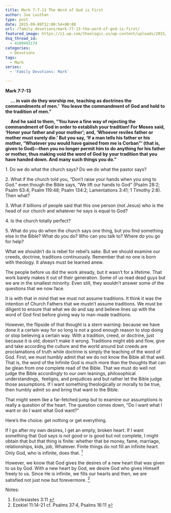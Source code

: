 ```yaml
---
title: Mark 7:7-13 The Word of God is First
author: Joe Louthan
type: post
date: 2015-09-09T12:00:54+00:00
url: /family_devotions/mark-77-13-the-word-of-god-is-first/
featured_image: https://i1.wp.com/theologic.us/wp-content/uploads/2015/09/rebel-without-a-cause-original.jpg?resize=825%2C510
dsq_thread_id:
  - 4109493174
categories:
  - Devotions
tags:
  - Mark
series:
  - 'Family Devotions: Mark'

---
```

<p class="p1">
  <span class="s1"><b>Mark 7:7-13</b></span>
</p>

<p class="p1">
  <span class="s1"><b>     &#8230; in vain do they worship me, </b></span><span class="s1"><b>teaching as doctrines the commandments of men.’  </b></span><span class="s1"><b>You leave the commandment of God and hold to the tradition of men.”</b></span>
</p>

<p class="p1">
  <span class="s1"><b>     And he said to them, “You have a fine way of rejecting the commandment of God in order to establish your tradition! For Moses said, ‘Honor your father and your mother’; and, ‘Whoever reviles father or mother must surely die.’ But you say, ‘If a man tells his father or his mother, “Whatever you would have gained from me is Corban”’ (that is, given to God)—then you no longer permit him to do anything for his father or mother, thus making void the word of God by your tradition that you have handed down. And many such things you do.”</b></span>
</p>

<p class="p1">
  <span class="s1">1. Do we do what the church says? Do we do what the pastor says? </span>
</p>

<p class="p1">
  <span class="s1">2. What if the church told you, &#8220;Don&#8217;t raise your hands when you sing to God.&#8221; even though the Bible says, &#8220;We lift our hands to God&#8221; (Psalm 28:2; Psalm 63:4; Psalm 119:48; Psalm 134:2; Lamentations 3:41; 1 Timothy 2:8). Then what? </span>
</p>

<p class="p1">
  <span class="s1">3. What if billions of people said that this one person (not Jesus) who is the head of our church and whatever he says is equal to God? </span>
</p>

<p class="p1">
  <span class="s1">4. Is the church totally perfect? </span>
</p>

<p class="p1">
  <span class="s1">5. What do you do when the church says one thing, but you find something else in the Bible? What do you do? Who can you talk to? Where do you go for help?</span>
</p>

<p class="p1">
  What we shouldn&#8217;t do is rebel for rebel&#8217;s sake. But we should examine our creeds, doctrine, traditions continuously. Remember that no one is born with theology. It always must be learned anew.
</p>

<p class="p1">
  The people before us did the work already, but it wasn&#8217;t for a lifetime. That work barely makes it out of their generation. Some of us read dead guys but we are in the smallest minority. Even still, they wouldn&#8217;t answer some of the questions that we now face.
</p>

<p class="p1">
  It is with that in mind that we must not assume traditions. It think it was the intention of Church Fathers that we mustn&#8217;t assume traditions. We must be diligent to ensure that what we do and say and believe lines up with the word of God first before giving way to man-made traditions.
</p>

<p class="p1">
  However, the flipside of that thought is a stern warning: because we have done it a certain way for so long is not a good enough reason to stop doing or stop believing a certain way. With a tradition, creed, or doctrine, just because it is old, doesn&#8217;t make it wrong. Traditions might ebb and flow, give and take according the culture and the world around but creeds are proclamations of truth while doctrine is simply the teaching of the word of God. First, we must humbly admit that we do not know the Bible all that well. That is, the word of the Infinite God is much more than the thoughts that can be glean from one complete read of the Bible. That we must do well not judge the Bible accordingly to our own leanings, philosophical understandings,  feeligns, and prejudices and but rather let the Bible judge those assumptions. If I want something theologically or morally to be true, then humbly admit so and bring that want to the Bible.
</p>

<p class="p1">
  That might seem like a far-fetched jump but to examine our assumptions is really a question of the heart. The question comes down, &#8220;Do I want what I want or do I want what God want?&#8221;
</p>

<p class="p1">
  Here&#8217;s the choice: get nothing or get everything.
</p>

<p class="p1">
  If I go after my own desires, I get an empty, broken heart. If I want something that God says is not good or is good but not complete, I might obtain that but that thing is finite: whether that be money, fame, marriage, relationships, kids, job, Whatever. Finite things do not fill an infinite heart. Only God, who is infinite, does that. <a class="simple-footnote" title="Ecclesiastes 3:11" id="return-note-3016-1" href="#note-3016-1"><sup>1</sup></a>
</p>

<p class="p1">
  However, we know that God gives the desires of a new heart that was given to us by God. With a new heart by God, we desire God who gives Himself freely to us. Since He is infinite, we fills our hearts and then, we are satisfied not just now but forevermore. <a class="simple-footnote" title="Ezekiel 11:14-21 cf. Psalms 37:4, Psalms 16:11" id="return-note-3016-2" href="#note-3016-2"><sup>2</sup></a>
</p>

<div class="simple-footnotes">
  <p class="notes">
    Notes:
  </p>
  
  <ol>
    <li id="note-3016-1">
      Ecclesiastes 3:11 <a href="#return-note-3016-1">&#8617;</a>
    </li>
    <li id="note-3016-2">
      Ezekiel 11:14-21 cf. Psalms 37:4, Psalms 16:11 <a href="#return-note-3016-2">&#8617;</a>
    </li>
  </ol>
</div>